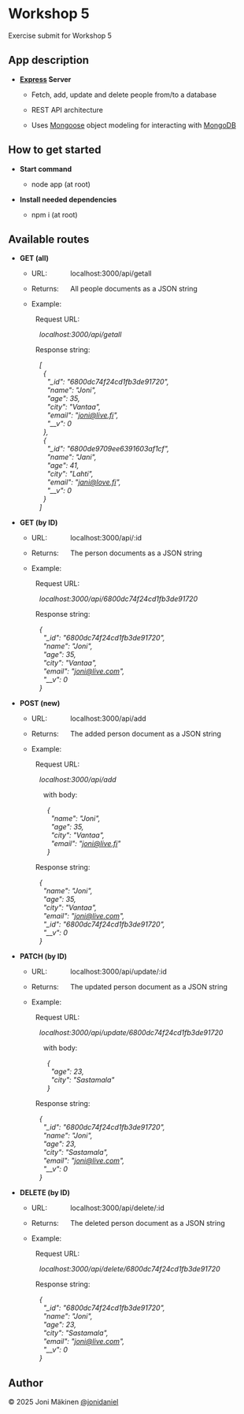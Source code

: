 # Workshop 5

Exercise submit for Workshop 5

## App description

- **[Express](https://expressjs.com) Server**

  - Fetch, add, update and delete people from/to a database

  - REST API architecture

  - Uses [Mongoose](https://mongoosejs.com) object modeling for interacting with [MongoDB](https://www.mongodb.com)

## How to get started

- **Start command**

  - node app (at root)

- **Install needed dependencies**

  - npm i (at root)

## Available routes

- **GET (all)**

  - URL:&nbsp;&nbsp;&nbsp;&nbsp;&nbsp;&nbsp;&nbsp;&nbsp;&nbsp;&nbsp;&nbsp;&nbsp;localhost:3000/api/getall

  - Returns:&nbsp;&nbsp;&nbsp;&nbsp;&nbsp;&nbsp;All people documents as a JSON string

  - Example:

    &nbsp;&nbsp;Request URL:

    &nbsp;&nbsp;&nbsp;&nbsp;_localhost:3000/api/getall_

    &nbsp;&nbsp;Response string:

    &nbsp;&nbsp;&nbsp;&nbsp;_[_<br>
    &nbsp;&nbsp;&nbsp;&nbsp;&nbsp;&nbsp;_{_<br>
    &nbsp;&nbsp;&nbsp;&nbsp;&nbsp;&nbsp;&nbsp;&nbsp;_"\_id": "6800dc74f24cd1fb3de91720",_<br>
    &nbsp;&nbsp;&nbsp;&nbsp;&nbsp;&nbsp;&nbsp;&nbsp;_"name": "Joni",_<br>
    &nbsp;&nbsp;&nbsp;&nbsp;&nbsp;&nbsp;&nbsp;&nbsp;_"age": 35,_<br>
    &nbsp;&nbsp;&nbsp;&nbsp;&nbsp;&nbsp;&nbsp;&nbsp;_"city": "Vantaa",_<br>
    &nbsp;&nbsp;&nbsp;&nbsp;&nbsp;&nbsp;&nbsp;&nbsp;_"email": "joni@live.fi",_<br>
    &nbsp;&nbsp;&nbsp;&nbsp;&nbsp;&nbsp;&nbsp;&nbsp;_"\_\_v": 0_<br>
    &nbsp;&nbsp;&nbsp;&nbsp;&nbsp;&nbsp;_},_<br>
    &nbsp;&nbsp;&nbsp;&nbsp;&nbsp;&nbsp;_{_<br>
    &nbsp;&nbsp;&nbsp;&nbsp;&nbsp;&nbsp;&nbsp;&nbsp;_"\_id": "6800de9709ee6391603af1cf",_<br>
    &nbsp;&nbsp;&nbsp;&nbsp;&nbsp;&nbsp;&nbsp;&nbsp;_"name": "Jani",_<br>
    &nbsp;&nbsp;&nbsp;&nbsp;&nbsp;&nbsp;&nbsp;&nbsp;_"age": 41,_<br>
    &nbsp;&nbsp;&nbsp;&nbsp;&nbsp;&nbsp;&nbsp;&nbsp;_"city": "Lahti",_<br>
    &nbsp;&nbsp;&nbsp;&nbsp;&nbsp;&nbsp;&nbsp;&nbsp;_"email": "jani@love.fi",_<br>
    &nbsp;&nbsp;&nbsp;&nbsp;&nbsp;&nbsp;&nbsp;&nbsp;_"\_\_v": 0_<br>
    &nbsp;&nbsp;&nbsp;&nbsp;&nbsp;&nbsp;_}_<br>
    &nbsp;&nbsp;&nbsp;&nbsp;_]_

- **GET (by ID)**

  - URL:&nbsp;&nbsp;&nbsp;&nbsp;&nbsp;&nbsp;&nbsp;&nbsp;&nbsp;&nbsp;&nbsp;&nbsp;localhost:3000/api/:id

  - Returns:&nbsp;&nbsp;&nbsp;&nbsp;&nbsp;&nbsp;The person documents as a JSON string

  - Example:

    &nbsp;&nbsp;Request URL:

    &nbsp;&nbsp;&nbsp;&nbsp;_localhost:3000/api/6800dc74f24cd1fb3de91720_

    &nbsp;&nbsp;Response string:

    &nbsp;&nbsp;&nbsp;&nbsp;_{_<br>
    &nbsp;&nbsp;&nbsp;&nbsp;&nbsp;&nbsp;_"\_id": "6800dc74f24cd1fb3de91720",_<br>
    &nbsp;&nbsp;&nbsp;&nbsp;&nbsp;&nbsp;_"name": "Joni",_<br>
    &nbsp;&nbsp;&nbsp;&nbsp;&nbsp;&nbsp;_"age": 35,_<br>
    &nbsp;&nbsp;&nbsp;&nbsp;&nbsp;&nbsp;_"city": "Vantaa",_<br>
    &nbsp;&nbsp;&nbsp;&nbsp;&nbsp;&nbsp;_"email": "joni@live.com",_<br>
    &nbsp;&nbsp;&nbsp;&nbsp;&nbsp;&nbsp;_"\_\_v": 0_<br>
    &nbsp;&nbsp;&nbsp;&nbsp;_}_

- **POST (new)**

  - URL:&nbsp;&nbsp;&nbsp;&nbsp;&nbsp;&nbsp;&nbsp;&nbsp;&nbsp;&nbsp;&nbsp;&nbsp;localhost:3000/api/add

  - Returns:&nbsp;&nbsp;&nbsp;&nbsp;&nbsp;&nbsp;The added person document as a JSON string

  - Example:

    &nbsp;&nbsp;Request URL:

    &nbsp;&nbsp;&nbsp;&nbsp;_localhost:3000/api/add_

    &nbsp;&nbsp;&nbsp;&nbsp;&nbsp;&nbsp;with body:

    &nbsp;&nbsp;&nbsp;&nbsp;&nbsp;&nbsp;&nbsp;&nbsp;_{_<br>
    &nbsp;&nbsp;&nbsp;&nbsp;&nbsp;&nbsp;&nbsp;&nbsp;&nbsp;&nbsp;_"name": "Joni",_<br>
    &nbsp;&nbsp;&nbsp;&nbsp;&nbsp;&nbsp;&nbsp;&nbsp;&nbsp;&nbsp;_"age": 35,_<br>
    &nbsp;&nbsp;&nbsp;&nbsp;&nbsp;&nbsp;&nbsp;&nbsp;&nbsp;&nbsp;_"city": "Vantaa",_<br>
    &nbsp;&nbsp;&nbsp;&nbsp;&nbsp;&nbsp;&nbsp;&nbsp;&nbsp;&nbsp;_"email": "joni@live.fi"_<br>
    &nbsp;&nbsp;&nbsp;&nbsp;&nbsp;&nbsp;&nbsp;&nbsp;_}_

    &nbsp;&nbsp;Response string:

    &nbsp;&nbsp;&nbsp;&nbsp;_{_<br>
    &nbsp;&nbsp;&nbsp;&nbsp;&nbsp;&nbsp;_"name": "Joni",_<br>
    &nbsp;&nbsp;&nbsp;&nbsp;&nbsp;&nbsp;_"age": 35,_<br>
    &nbsp;&nbsp;&nbsp;&nbsp;&nbsp;&nbsp;_"city": "Vantaa",_<br>
    &nbsp;&nbsp;&nbsp;&nbsp;&nbsp;&nbsp;_"email": "joni@live.com",_<br>
    &nbsp;&nbsp;&nbsp;&nbsp;&nbsp;&nbsp;_"\_id": "6800dc74f24cd1fb3de91720",_<br>
    &nbsp;&nbsp;&nbsp;&nbsp;&nbsp;&nbsp;_"\_\_v": 0_<br>
    &nbsp;&nbsp;&nbsp;&nbsp;_}_

- **PATCH (by ID)**

  - URL:&nbsp;&nbsp;&nbsp;&nbsp;&nbsp;&nbsp;&nbsp;&nbsp;&nbsp;&nbsp;&nbsp;&nbsp;localhost:3000/api/update/:id

  - Returns:&nbsp;&nbsp;&nbsp;&nbsp;&nbsp;&nbsp;The updated person document as a JSON string

  - Example:

    &nbsp;&nbsp;Request URL:

    &nbsp;&nbsp;&nbsp;&nbsp;_localhost:3000/api/update/6800dc74f24cd1fb3de91720_

    &nbsp;&nbsp;&nbsp;&nbsp;&nbsp;&nbsp;with body:

    &nbsp;&nbsp;&nbsp;&nbsp;&nbsp;&nbsp;&nbsp;&nbsp;_{_<br>
    &nbsp;&nbsp;&nbsp;&nbsp;&nbsp;&nbsp;&nbsp;&nbsp;&nbsp;&nbsp;_"age": 23,_<br>
    &nbsp;&nbsp;&nbsp;&nbsp;&nbsp;&nbsp;&nbsp;&nbsp;&nbsp;&nbsp;_"city": "Sastamala"_<br>
    &nbsp;&nbsp;&nbsp;&nbsp;&nbsp;&nbsp;&nbsp;&nbsp;_}_

    &nbsp;&nbsp;Response string:

    &nbsp;&nbsp;&nbsp;&nbsp;_{_<br>
    &nbsp;&nbsp;&nbsp;&nbsp;&nbsp;&nbsp;_"\_id": "6800dc74f24cd1fb3de91720",_<br>
    &nbsp;&nbsp;&nbsp;&nbsp;&nbsp;&nbsp;_"name": "Joni",_<br>
    &nbsp;&nbsp;&nbsp;&nbsp;&nbsp;&nbsp;_"age": 23,_<br>
    &nbsp;&nbsp;&nbsp;&nbsp;&nbsp;&nbsp;_"city": "Sastamala",_<br>
    &nbsp;&nbsp;&nbsp;&nbsp;&nbsp;&nbsp;_"email": "joni@live.com",_<br>
    &nbsp;&nbsp;&nbsp;&nbsp;&nbsp;&nbsp;_"\_\_v": 0_<br>
    &nbsp;&nbsp;&nbsp;&nbsp;_}_

- **DELETE (by ID)**

  - URL:&nbsp;&nbsp;&nbsp;&nbsp;&nbsp;&nbsp;&nbsp;&nbsp;&nbsp;&nbsp;&nbsp;&nbsp;localhost:3000/api/delete/:id

  - Returns:&nbsp;&nbsp;&nbsp;&nbsp;&nbsp;&nbsp;The deleted person document as a JSON string

  - Example:

    &nbsp;&nbsp;Request URL:

    &nbsp;&nbsp;&nbsp;&nbsp;_localhost:3000/api/delete/6800dc74f24cd1fb3de91720_

    &nbsp;&nbsp;Response string:

    &nbsp;&nbsp;&nbsp;&nbsp;_{_<br>
    &nbsp;&nbsp;&nbsp;&nbsp;&nbsp;&nbsp;_"\_id": "6800dc74f24cd1fb3de91720",_<br>
    &nbsp;&nbsp;&nbsp;&nbsp;&nbsp;&nbsp;_"name": "Joni",_<br>
    &nbsp;&nbsp;&nbsp;&nbsp;&nbsp;&nbsp;_"age": 23,_<br>
    &nbsp;&nbsp;&nbsp;&nbsp;&nbsp;&nbsp;_"city": "Sastamala",_<br>
    &nbsp;&nbsp;&nbsp;&nbsp;&nbsp;&nbsp;_"email": "joni@live.com",_<br>
    &nbsp;&nbsp;&nbsp;&nbsp;&nbsp;&nbsp;_"\_\_v": 0_<br>
    &nbsp;&nbsp;&nbsp;&nbsp;_}_

## Author

© 2025 Joni Mäkinen [@jonidaniel](https://github.com/jonidaniel)
